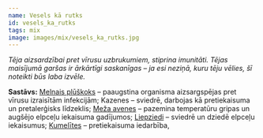```yaml
---
name: Vesels kā rutks
id: vesels_ka_rutks
tags: mix
image: images/mix/vesels_ka_rutks.jpg
---
```

*Tēja aizsardzībai pret vīrusu uzbrukumiem, stiprina imunitāti. Tējas maisījumā garšas ir ārkārtīgi saskanīgas – ja esi neziņā, kuru tēju vēlies, šī noteikti būs laba izvēle.*

**Sastāvs:**
<a href="https://www.danga.lv/mono/#Melnais_pluskoks">Melnais plūškoks</a> – paaugstina organisma aizsargspējas pret vīrusu izraisītām infekcijām;
Kazenes – sviedrē, darbojas kā pretiekaisuma un pretalerģisks līdzeklis;
<a href="https://www.danga.lv/mono/#Meza_avenes">Meža avenes</a> – pazemina temperatūru gripas un augšējo elpceļu iekaisuma gadījumos;
<a href="https://www.danga.lv/mono/#Liepziedi">Liepziedi</a> – sviedrē un dziedē elpceļu iekaisumus;
<a href="https://www.danga.lv/mono/#Kumelites">Kumelītes</a> – pretiekaisuma iedarbība,